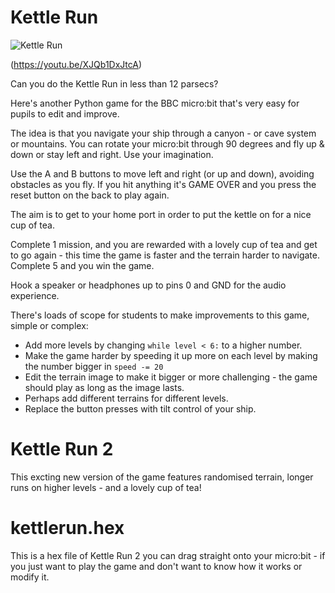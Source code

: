 # Kettle Run

![Kettle Run](http://i.imgur.com/gYLpbMM.png)

(https://youtu.be/XJQb1DxJtcA)


Can you do the Kettle Run in less than 12 parsecs?

Here's another Python game for the BBC micro:bit that's very easy for pupils to edit and improve.

The idea is that you navigate your ship through a canyon - or cave system or mountains. You can rotate your micro:bit through 90 degrees and fly up &amp; down or stay left and right. Use your imagination.

Use the A and B buttons to move left and right (or up and down), avoiding obstacles as you fly. If you hit anything it's GAME OVER and you press the reset button on the back to play again.

The aim is to get to your home port in order to put the kettle on for a nice cup of tea.

Complete 1 mission, and you are rewarded with a lovely cup of tea and get to go again - this time the game is faster and the terrain harder to navigate. Complete 5 and you win the game.

Hook a speaker or headphones up to pins 0 and GND for the audio experience.

There's loads of scope for students to make improvements to this game, simple or complex:
<ul>
	<li>Add more levels by changing <code>while level &lt; 6:</code> to a higher number.</li>
	<li>Make the game harder by speeding it up more on each level by making the number bigger in <code>speed -= 20</code></li>
	<li>Edit the terrain image to make it bigger or more challenging - the game should play as long as the image lasts.</li>
	<li>Perhaps add different terrains for different levels.</li>
	<li>Replace the button presses with tilt control of your ship.</li>
</ul>

# Kettle Run 2

This excting new version of the game features randomised terrain, longer runs on higher levels - and a lovely cup of tea!

# kettlerun.hex

This is a hex file of Kettle Run 2 you can drag straight onto your micro:bit - if you just want to play the game and don't want to know how it works or modify it.

